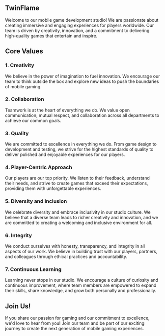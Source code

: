 ## TwinFlame

Welcome to our mobile game development studio! We are passionate about creating immersive and engaging experiences for players worldwide. Our team is driven by creativity, innovation, and a commitment to delivering high-quality games that entertain and inspire.

## Core Values

### 1. Creativity
We believe in the power of imagination to fuel innovation. We encourage our team to think outside the box and explore new ideas to push the boundaries of mobile gaming.

### 2. Collaboration
Teamwork is at the heart of everything we do. We value open communication, mutual respect, and collaboration across all departments to achieve our common goals.

### 3. Quality
We are committed to excellence in everything we do. From game design to development and testing, we strive for the highest standards of quality to deliver polished and enjoyable experiences for our players.

### 4. Player-Centric Approach
Our players are our top priority. We listen to their feedback, understand their needs, and strive to create games that exceed their expectations, providing them with unforgettable experiences.

### 5. Diversity and Inclusion
We celebrate diversity and embrace inclusivity in our studio culture. We believe that a diverse team leads to richer creativity and innovation, and we are committed to creating a welcoming and inclusive environment for all.

### 6. Integrity
We conduct ourselves with honesty, transparency, and integrity in all aspects of our work. We believe in building trust with our players, partners, and colleagues through ethical practices and accountability.

### 7. Continuous Learning
Learning never stops in our studio. We encourage a culture of curiosity and continuous improvement, where team members are empowered to expand their skills, share knowledge, and grow both personally and professionally.

## Join Us!
If you share our passion for gaming and our commitment to excellence, we'd love to hear from you! Join our team and be part of our exciting journey to create the next generation of mobile gaming experiences.

<!--

**Here are some ideas to get you started:**

🙋‍♀️ A short introduction - what is your organization all about?
🌈 Contribution guidelines - how can the community get involved?
👩‍💻 Useful resources - where can the community find your docs? Is there anything else the community should know?
🍿 Fun facts - what does your team eat for breakfast?
🧙 Remember, you can do mighty things with the power of [Markdown](https://docs.github.com/github/writing-on-github/getting-started-with-writing-and-formatting-on-github/basic-writing-and-formatting-syntax)
-->
